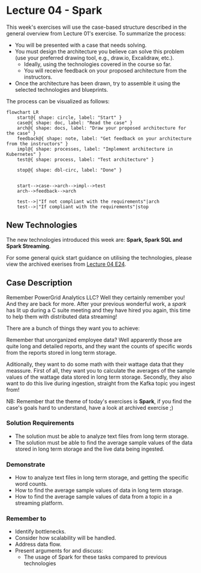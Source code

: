 # Lecture 04 - Spark

This week's exercises will use the case-based structure described in the general overview from Lecture 01's exercise. To summarize the process:

- You will be presented with a case that needs solving.
- You must design the architecture you believe can solve this problem (use your preferred drawing tool, e.g., draw.io, Excalidraw, etc.).
  - Ideally, using the technologies covered in the course so far.
  - You will receive feedback on your proposed architecture from the instructors.
- Once the architecture has been drawn, try to assemble it using the selected technologies and blueprints.

The process can be visualized as follows:

```mermaid
flowchart LR
    start@{ shape: circle, label: "Start" }
    case@{ shape: doc, label: "Read the case" }
    arch@{ shape: docs, label: "Draw your proposed architecture for the case" }
    feedback@{ shape: note, label: "Get feedback on your architecture from the instructors" }
    impl@{ shape: processes, label: "Implement architecture in Kubernetes" }
    test@{ shape: process, label: "Test architecture" }

    stop@{ shape: dbl-circ, label: "Done" }


    start-->case-->arch-->impl-->test
    arch-->feedback-->arch

    test-->|"If not compliant with the requirements"|arch
    test-->|"If compliant with the requirements"|stop
```

## New Technologies

The new technologies introduced this week are: **Spark, Spark SQL and Spark Streaming**.

For some general quick start guidance on utilising the technologies, please view the archived exerises from [Lecture 04 E24](https://github.com/JakobHviidBDDST/BigDataCourseExercises/tree/main/archive/E24/04).

## Case Description

Remember PowerGrid Analytics LLC? Well they certainly remember you! And they are back for more. After your previous wonderful work, a *spark* has lit up during a C suite meeting and they have hired you again, this time to help them with distributed data streaming! 

There are a bunch of things they want you to achieve: 

Remember that unorganized employee data? Well apparently those are quite long and detailed reports, and they want the counts of specific words from the reports stored in long term storage.

Aditionally, they want to do some math with their wattage data that they meassure. First of all, they want you to calculate the averages of the sample values of the wattage data stored in long term storage. Secondly, they also want to do this live during ingestion, straight from the Kafka topic you ingest from!

NB: Remember that the theme of today's exercises is **Spark**, if you find the case's goals hard to understand, have a look at archived exercise ;)

### Solution Requirements

- The solution must be able to analyze text files from long term storage.
- The solution must be able to find the average sample values of the data stored in long term storage and the live data being ingested.

### Demonstrate

- How to analyze text files in long term storage, and getting the specific word counts.
- How to find the average sample values of data in long term storage.
- How to find the average sample values of data from a topic in a streaming platform.

### Remember to

- Identify bottlenecks.
- Consider how scalability will be handled.
- Address data flow.
- Present arguments for and discuss:
  - The usage of Spark for these tasks compared to previous technologies
